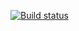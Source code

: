 [![Build status](https://ci.appveyor.com/api/projects/status/1larss34deb7ihds?svg=true)](https://ci.appveyor.com/project/DarcenRal/patterns-5-2)